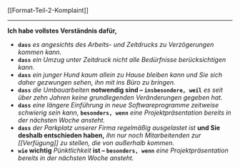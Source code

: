 [[Format-Teil-2-Komplaint]]

---

**Ich habe vollstes Verständnis dafür,** 
- **`dass`** *es angesichts des Arbeits- und Zeitdrucks zu Verzögerungen kommen kann.* 
- **`dass`** *ein Umzug unter Zeitdruck nicht alle Bedürfnisse berücksichtigen kann.*
- **`dass`** *ein junger Hund kaum allein zu Hause bleiben kann und Sie sich daher gezwungen sehen, ihn mit ins Büro zu bringen.*
- **`dass`** *die Umbauarbeiten* **notwendig sind – `insbesondere, weil`** *es seit über zehn Jahren keine grundlegenden Veränderungen gegeben hat.*
- **`dass`** *eine längere Einführung in neue Softwareprogramme zeitweise schwierig sein kann*, **`besonders, wenn`** *eine Projektpräsentation bereits in der nächsten Woche ansteht.*
- **`dass`** *der Parkplatz unserer Firma regelmäßig ausgelastet ist* **und Sie deshalb entschieden haben,** *ihn nur noch Mitarbeitenden zur [[Verfügung]] zu stellen, die von außerhalb kommen.*
- **`wie` wichtig** *Pünktlichkeit* **ist – `besonders, wenn`** *eine Projektpräsentation bereits in der nächsten Woche ansteht.*

